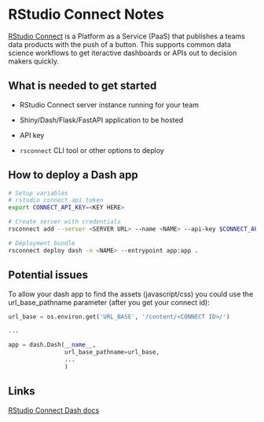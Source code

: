 # RStudio Connect Notes

[RStudio Connect](https://www.rstudio.com/products/connect/) is a Platform as a Service (PaaS) that publishes a teams data products with the push of a button. This supports common data science workflows to get iteractive dashboards or APIs out to decision makers quickly.

## What is needed to get started

* RStudio Connect server instance running for your team

* Shiny/Dash/Flask/FastAPI application to be hosted

* API key 

* `rsconnect` CLI tool or other options to deploy

## How to deploy a Dash app

```sh
# Setup variables
# rstudio connect api token
export CONNECT_API_KEY=<KEY HERE>

# Create server with credentials
rsconnect add --server <SERVER URL> --name <NAME> --api-key $CONNECT_API_KEY

# Deployment bundle
rsconnect deploy dash -n <NAME> --entrypoint app:app .

```

## Potential issues

To allow your dash app to find the assets (javascript/css) you could use the url_base_pathname parameter (after you get your connect id):

```python
url_base = os.environ.get('URL_BASE', '/content/<CONNECT ID>/')

...

app = dash.Dash(__name__,
                url_base_pathname=url_base,
                ...
                )
```

## Links

[RStudio Connect Dash docs](https://docs.rstudio.com/connect/user/dash/)